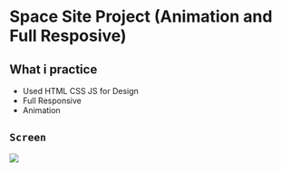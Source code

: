 # Space Site Project (Animation and Full Resposive)

## What i practice

- Used HTML CSS JS for Design
- Full Responsive
- Animation


## `Screen`

![](space.gif)
